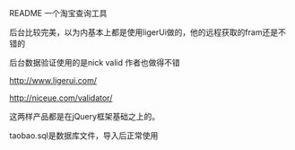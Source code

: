 README
一个淘宝查询工具

后台比较完美，以为内基本上都是使用ligerUi做的，他的远程获取的fram还是不错的

后台数据验证使用的是nick valid     作者也做得不错 

http://www.ligerui.com/

http://niceue.com/validator/


这两样产品都是在jQuery框架基础之上的。

taobao.sql是数据库文件，导入后正常使用